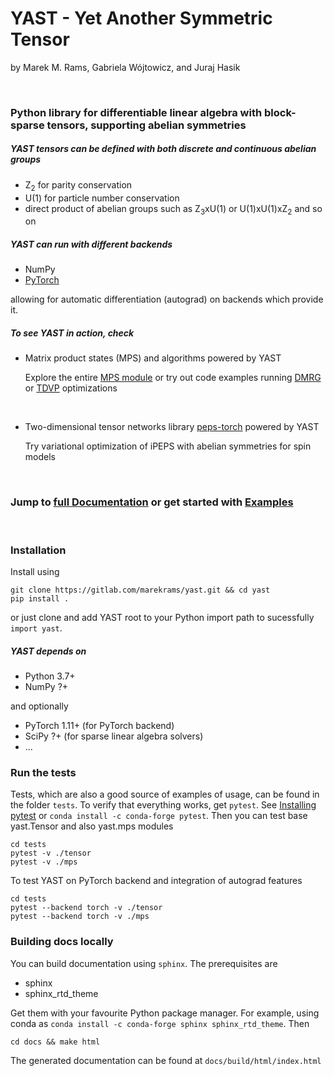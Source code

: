 # YAST - Yet Another Symmetric Tensor
by Marek M. Rams, Gabriela Wójtowicz, and Juraj Hasik

<br />
  
### Python library for differentiable linear algebra with block-sparse tensors, supporting abelian symmetries

##### YAST tensors can be defined with both discrete and continuous abelian groups

- Z<sub>2</sub> for parity conservation 
- U(1) for particle number conservation
- direct product of abelian groups such as Z<sub>3</sub>xU(1) or U(1)xU(1)xZ<sub>2</sub> and so on

##### YAST can run with different backends

- NumPy
- [PyTorch](https://pytorch.org/)

allowing for automatic differentiation (autograd) on backends which provide it.
<br />

##### To see YAST in action, check

- Matrix product states (MPS) and algorithms powered by YAST 

   Explore the entire [MPS module](https://marekrams.gitlab.io/yast/yast.mps.html#) or 
   try out code examples running [DMRG](https://marekrams.gitlab.io/yast/examples/mps/mps.html#dmrg)
   or [TDVP](https://marekrams.gitlab.io/yast/examples/mps/mps.html#tdvp) optimizations

<br />

- Two-dimensional tensor networks library [peps-torch](https://github.com/jurajHasik/peps-torch) powered by YAST

   Try variational optimization of iPEPS with abelian symmetries for spin models

<br />

### Jump to [full Documentation](https://marekrams.gitlab.io/yast/index.html) or get started with [Examples](https://marekrams.gitlab.io/yast/yast.tensor.html#examples-basics-of-usage)

<br />

### Installation


Install using
```
git clone https://gitlab.com/marekrams/yast.git && cd yast
pip install .
```
or just clone and add YAST root to your Python import path to sucessfully ``import yast``.   

##### YAST depends on

- Python 3.7+
- NumPy ?+

and optionally 

- PyTorch 1.11+ (for PyTorch backend)
- SciPy ?+ (for sparse linear algebra solvers)
- ...

### Run the tests

Tests, which are also a good source of examples of usage, can be found in the folder `tests`.
To verify that everything works, get `pytest`. See [Installing pytest](https://docs.pytest.org/en/6.2.x/getting-started.html) 
or `conda install -c conda-forge pytest`. Then you can test base yast.Tensor and also yast.mps modules

```
cd tests
pytest -v ./tensor
pytest -v ./mps
```

To test YAST on PyTorch backend and integration of autograd features
```
cd tests
pytest --backend torch -v ./tensor
pytest --backend torch -v ./mps
```

### Building docs locally

You can build documentation using `sphinx`. The prerequisites are

   * sphinx
   * sphinx_rtd_theme

Get them with your favourite Python package manager. For example, using conda as `conda install -c conda-forge sphinx sphinx_rtd_theme`.
Then

```
cd docs && make html
```

The generated documentation can be found at `docs/build/html/index.html`
